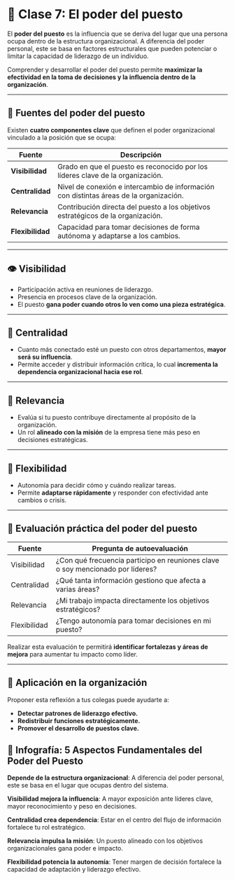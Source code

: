 # 🏢 Clase 7: El poder del puesto

El **poder del puesto** es la influencia que se deriva del lugar que una persona ocupa dentro de la estructura organizacional. A diferencia del poder personal, este se basa en factores estructurales que pueden potenciar o limitar la capacidad de liderazgo de un individuo.

Comprender y desarrollar el poder del puesto permite **maximizar la efectividad en la toma de decisiones y la influencia dentro de la organización**.

---

## 🔑 Fuentes del poder del puesto

Existen **cuatro componentes clave** que definen el poder organizacional vinculado a la posición que se ocupa:

| Fuente       | Descripción                                                                 |
|--------------|------------------------------------------------------------------------------|
| **Visibilidad** | Grado en que el puesto es reconocido por los líderes clave de la organización.     |
| **Centralidad** | Nivel de conexión e intercambio de información con distintas áreas de la organización. |
| **Relevancia**  | Contribución directa del puesto a los objetivos estratégicos de la organización.    |
| **Flexibilidad**| Capacidad para tomar decisiones de forma autónoma y adaptarse a los cambios.         |

---

## 👁️ Visibilidad

- Participación activa en reuniones de liderazgo.
- Presencia en procesos clave de la organización.
- El puesto **gana poder cuando otros lo ven como una pieza estratégica**.

---

## 🔗 Centralidad

- Cuanto más conectado esté un puesto con otros departamentos, **mayor será su influencia**.
- Permite acceder y distribuir información crítica, lo cual **incrementa la dependencia organizacional hacia ese rol**.

---

## 🎯 Relevancia

- Evalúa si tu puesto contribuye directamente al propósito de la organización.
- Un rol **alineado con la misión** de la empresa tiene más peso en decisiones estratégicas.

---

## 🔧 Flexibilidad

- Autonomía para decidir cómo y cuándo realizar tareas.
- Permite **adaptarse rápidamente** y responder con efectividad ante cambios o crisis.

---

## 🧭 Evaluación práctica del poder del puesto

| Fuente       | Pregunta de autoevaluación                                              |
|--------------|-------------------------------------------------------------------------|
| Visibilidad  | ¿Con qué frecuencia participo en reuniones clave o soy mencionado por líderes? |
| Centralidad  | ¿Qué tanta información gestiono que afecta a varias áreas?             |
| Relevancia   | ¿Mi trabajo impacta directamente los objetivos estratégicos?           |
| Flexibilidad | ¿Tengo autonomía para tomar decisiones en mi puesto?                   |

Realizar esta evaluación te permitirá **identificar fortalezas y áreas de mejora** para aumentar tu impacto como líder.

---

## 🤝 Aplicación en la organización

Proponer esta reflexión a tus colegas puede ayudarte a:

- **Detectar patrones de liderazgo efectivo.**
- **Redistribuir funciones estratégicamente.**
- **Promover el desarrollo de puestos clave.**

## 🧾 Infografía: 5 Aspectos Fundamentales del Poder del Puesto

**Depende de la estructura organizacional**: A diferencia del poder personal, este se basa en el lugar que ocupas dentro del sistema.

**Visibilidad mejora la influencia**: A mayor exposición ante líderes clave, mayor reconocimiento y peso en decisiones.

**Centralidad crea dependencia**: Estar en el centro del flujo de información fortalece tu rol estratégico.

**Relevancia impulsa la misión**: Un puesto alineado con los objetivos organizacionales gana poder e impacto.

**Flexibilidad potencia la autonomía**: Tener margen de decisión fortalece la capacidad de adaptación y liderazgo efectivo.